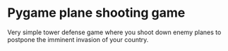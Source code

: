# Pygame plane shooting game
Very simple tower defense game where you shoot down enemy planes to postpone the imminent invasion of your country.

